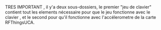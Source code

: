 TRES IMPORTANT , il y'a deux sous-dossiers, le premier "jeu de clavier" contient tout les elements nécessaire pour que le jeu fonctionne avec le clavier , et le second pour qu'il fonctionne avec l'accélerometre de la carte RFThingsUCA.
